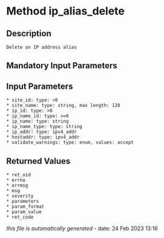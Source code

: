 # Method ip_alias_delete

## Description
	Delete an IP address alias

## Mandatory Input Parameters

## Input Parameters
	* site_id: type: >0
	* site_name: type: string, max length: 128
	* ip_id: type: >0
	* ip_name_id: type: >=0
	* ip_name: type: string
	* ip_name_type: type: string
	* ip_addr: type: ipv4_addr
	* hostaddr: type: ipv4_addr
	* validate_warnings: type: enum, values: accept

## Returned Values
	* ret_oid
	* errno
	* errmsg
	* msg
	* severity
	* parameters
	* param_format
	* param_value
	* ret_code


*this file is automatically generated* - date: 24 Feb 2023 13:16